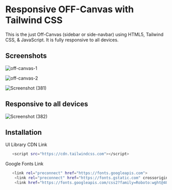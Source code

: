 
# Responsive OFF-Canvas with Tailwind CSS

This is the just Off-Canvas (sidebar or side-navbar) using HTML5, Tailwind CSS, & JavaScript. It is fully responsive to all devices.

## Screenshots

![off-canvas-1](https://github.com/gokarna123-goku/off-canvas/assets/70308228/6c27ef78-5849-48f2-9c3a-37b6409e87e0)


![off-canvas-2](https://github.com/gokarna123-goku/off-canvas/assets/70308228/a7f5168e-1ca2-4678-8303-35c7b6bda734)


![Screenshot (381)](https://github.com/gokarna123-goku/off-canvas/assets/70308228/866510c8-bf1e-4ae6-ac63-860f2f3f7574)


## Responsive to all devices

![Screenshot (382)](https://github.com/gokarna123-goku/off-canvas/assets/70308228/0ece3b74-2039-4142-89cb-e81e7528cb35)


## Installation

UI Library CDN Link

```bash
   <script src="https://cdn.tailwindcss.com"></script>
```

Google Fonts Link

```bash
   <link rel="preconnect" href="https://fonts.googleapis.com">
    <link rel="preconnect" href="https://fonts.gstatic.com" crossorigin>
    <link href="https://fonts.googleapis.com/css2?family=Roboto:wght@400;500;700&display=swap" rel="stylesheet">
```
